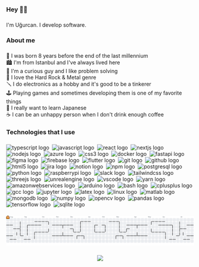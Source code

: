 <h3 align="left">Hey 👋🏻</h3>

###

<p align="left">I'm Uğurcan. I develop software.</p>

###

<h3 align="left">About me</h3>

###


<p align="left">🎂 I was born 8 years before the end of the last millennium<br>🏙️ I'm from Istanbul and I've always lived here<br>👀 I'm a curious guy and I like problem solving<br>🎸 I love the Hard Rock & Metal genre<br>🪛 I do electronics as a hobby and it's good to be a tinkerer<br>🕹️ Playing games and sometimes developing them is one of my favorite things<br>🥢 I really want to learn Japanese<br>☕️ I can be an unhappy person when I don't drink enough coffee</p>

###

<h3 align="left">Technologies that I use</h3>

###

<div align="left">
  <img src="https://cdn.jsdelivr.net/gh/devicons/devicon/icons/typescript/typescript-original.svg" height="40" alt="typescript logo" />&nbsp;
  <img src="https://cdn.jsdelivr.net/gh/devicons/devicon/icons/javascript/javascript-original.svg" height="40" alt="javascript logo" />&nbsp;
  <img src="https://cdn.jsdelivr.net/gh/devicons/devicon/icons/react/react-original.svg" height="40" alt="react logo" />&nbsp;
  <img src="https://cdn.jsdelivr.net/gh/devicons/devicon/icons/nextjs/nextjs-original.svg" height="40" alt="nextjs logo" />&nbsp;
  <img src="https://cdn.jsdelivr.net/gh/devicons/devicon/icons/nodejs/nodejs-original.svg" height="40" alt="nodejs logo" />&nbsp;
  <img src="https://cdn.jsdelivr.net/gh/devicons/devicon/icons/azure/azure-original.svg" height="40" alt="azure logo" />&nbsp;
  <img src="https://cdn.jsdelivr.net/gh/devicons/devicon/icons/css3/css3-original.svg" height="40" alt="css3 logo" />&nbsp;
  <img src="https://cdn.jsdelivr.net/gh/devicons/devicon/icons/docker/docker-original.svg" height="40" alt="docker logo" />&nbsp;
  <img src="https://cdn.jsdelivr.net/gh/devicons/devicon/icons/fastapi/fastapi-original.svg" height="40" alt="fastapi logo" />&nbsp;
  <img src="https://cdn.jsdelivr.net/gh/devicons/devicon/icons/figma/figma-original.svg" height="40" alt="figma logo" />&nbsp;
  <img src="https://cdn.jsdelivr.net/gh/devicons/devicon/icons/firebase/firebase-plain.svg" height="40" alt="firebase logo" />&nbsp;
  <img src="https://cdn.jsdelivr.net/gh/devicons/devicon/icons/flutter/flutter-original.svg" height="40" alt="flutter logo" />&nbsp;
  <img src="https://cdn.jsdelivr.net/gh/devicons/devicon/icons/git/git-original.svg" height="40" alt="git logo" />&nbsp;
  <img src="https://cdn.jsdelivr.net/gh/devicons/devicon/icons/github/github-original.svg" height="40" alt="github logo" />&nbsp;
  <img src="https://cdn.jsdelivr.net/gh/devicons/devicon/icons/html5/html5-original.svg" height="40" alt="html5 logo" />&nbsp;
  <img src="https://cdn.jsdelivr.net/gh/devicons/devicon/icons/jira/jira-original.svg" height="40" alt="jira logo" />&nbsp;
  <img src="https://cdn.jsdelivr.net/gh/devicons/devicon/icons/notion/notion-original.svg" height="40" alt="notion logo" />&nbsp;
  <img src="https://cdn.jsdelivr.net/gh/devicons/devicon/icons/npm/npm-original-wordmark.svg" height="40" alt="npm logo" />&nbsp;
  <img src="https://cdn.jsdelivr.net/gh/devicons/devicon/icons/postgresql/postgresql-original.svg" height="40" alt="postgresql logo" />&nbsp;
  <img src="https://cdn.jsdelivr.net/gh/devicons/devicon/icons/python/python-original.svg" height="40" alt="python logo" />&nbsp;
  <img src="https://cdn.jsdelivr.net/gh/devicons/devicon/icons/raspberrypi/raspberrypi-original.svg" height="40" alt="raspberrypi logo" />&nbsp;
  <img src="https://cdn.jsdelivr.net/gh/devicons/devicon/icons/slack/slack-original.svg" height="40" alt="slack logo" />&nbsp;
  <img src="https://cdn.jsdelivr.net/gh/devicons/devicon/icons/tailwindcss/tailwindcss-original-wordmark.svg" height="40" alt="tailwindcss logo" />&nbsp;
  <img src="https://cdn.jsdelivr.net/gh/devicons/devicon/icons/threejs/threejs-original.svg" height="40" alt="threejs logo" />&nbsp;
  <img src="https://cdn.jsdelivr.net/gh/devicons/devicon/icons/unrealengine/unrealengine-original.svg" height="40" alt="unrealengine logo" />&nbsp;
  <img src="https://cdn.jsdelivr.net/gh/devicons/devicon/icons/vscode/vscode-original.svg" height="40" alt="vscode logo" />&nbsp;
  <img src="https://cdn.jsdelivr.net/gh/devicons/devicon/icons/yarn/yarn-original.svg" height="40" alt="yarn logo" />&nbsp;
  <img src="https://cdn.jsdelivr.net/gh/devicons/devicon/icons/amazonwebservices/amazonwebservices-line-wordmark.svg" height="40" alt="amazonwebservices logo" />&nbsp;
  <img src="https://cdn.jsdelivr.net/gh/devicons/devicon/icons/arduino/arduino-original.svg" height="40" alt="arduino logo" />&nbsp;
  <img src="https://cdn.jsdelivr.net/gh/devicons/devicon/icons/bash/bash-original.svg" height="40" alt="bash logo" />&nbsp;
  <img src="https://cdn.jsdelivr.net/gh/devicons/devicon/icons/cplusplus/cplusplus-original.svg" height="40" alt="cplusplus logo" />&nbsp;
  <img src="https://cdn.jsdelivr.net/gh/devicons/devicon/icons/gcc/gcc-original.svg" height="40" alt="gcc logo" />&nbsp;
  <img src="https://cdn.jsdelivr.net/gh/devicons/devicon/icons/jupyter/jupyter-original.svg" height="40" alt="jupyter logo" />&nbsp;
  <img src="https://cdn.jsdelivr.net/gh/devicons/devicon/icons/latex/latex-original.svg" height="40" alt="latex logo" />&nbsp;
  <img src="https://cdn.jsdelivr.net/gh/devicons/devicon/icons/linux/linux-original.svg" height="40" alt="linux logo" />&nbsp;
  <img src="https://cdn.jsdelivr.net/gh/devicons/devicon/icons/matlab/matlab-original.svg" height="40" alt="matlab logo" />&nbsp;
  <img src="https://cdn.jsdelivr.net/gh/devicons/devicon/icons/mongodb/mongodb-original.svg" height="40" alt="mongodb logo" />&nbsp;
  <img src="https://cdn.jsdelivr.net/gh/devicons/devicon/icons/numpy/numpy-original.svg" height="40" alt="numpy logo" />&nbsp;
  <img src="https://cdn.jsdelivr.net/gh/devicons/devicon/icons/opencv/opencv-original.svg" height="40" alt="opencv logo" />&nbsp;
  <img src="https://cdn.jsdelivr.net/gh/devicons/devicon/icons/pandas/pandas-original.svg" height="40" alt="pandas logo" />&nbsp;
  <img src="https://cdn.jsdelivr.net/gh/devicons/devicon/icons/tensorflow/tensorflow-original.svg" height="40" alt="tensorflow logo" />&nbsp;
  <img src="https://cdn.jsdelivr.net/gh/devicons/devicon/icons/sqlite/sqlite-original.svg" height="40" alt="sqlite logo" />
</div>

###

<picture>
  <source media="(prefers-color-scheme: dark)" srcset="https://raw.githubusercontent.com/ugurcaneser/ugurcaneser/output/pacman-contribution-graph-dark.svg">
  <source media="(prefers-color-scheme: light)" srcset="https://raw.githubusercontent.com/ugurcaneser/ugurcaneser/output/pacman-contribution-graph.svg">
  <img alt="pacman contribution graph" src="https://raw.githubusercontent.com/ugurcaneser/ugurcaneser/output/pacman-contribution-graph.svg">
</picture>

###

<div align="center">
  <img height="512" src="https://i.ibb.co/tM0Dcfmy/Wake-up-neo.webp"  />
</div>

###
